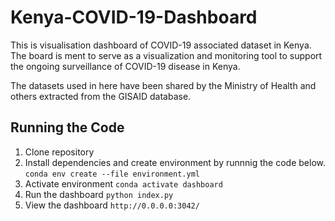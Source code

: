 # Kenya-COVID-19-Dashboard
This is visualisation dashboard of COVID-19 associated dataset in Kenya. The board is ment to serve as a 
visualization and monitoring tool to support the ongoing surveillance of COVID-19 disease in Kenya.

The datasets used in here have been shared by the Ministry of Health and others extracted from the GISAID database.

## Running the Code

1. Clone repository
2. Install dependencies and create environment by runnnig the code below.<br>
        `conda env create --file environment.yml`
3. Activate environment
        `conda activate dashboard`
4. Run the dashboard 
        `python index.py`
5. View the dashboard
        `http://0.0.0.0:3042/`